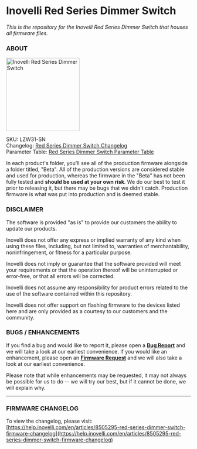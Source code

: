 # <b>Inovelli Red Series Dimmer Switch</b>
*This is the repository for the Inovelli Red Series Dimmer Switch that houses all firmware files.*

### ABOUT

<img
     src = 'https://community.inovelli.com/uploads/default/original/2X/0/06250ee4ac467e83e8f5a41e29c27ef62b9e1fca.png'
     alt = 'Inovelli Red Series Dimmer Switch'
     width = 200
/>

SKU: LZW31-SN
<br>
Changelog: [Red Series Dimmer Switch Changelog](https://help.inovelli.com/en/articles/8505295-red-series-dimmer-switch-firmware-changelog)
<br>
Parameter Table: [Red Series Dimmer Switch Parameter Table](https://help.inovelli.com/en/articles/8217210-red-series-dimmer-switch-parameters)

In each product's folder, you'll see all of the production firmware alongside a folder titled, "Beta". All of the production versions are considered stable and used for production, whereas the firmware in the "Beta" has not been fully tested and <b>should be used at your own risk</b>. We do our best to test it prior to releasing it, but there may be bugs that we didn't catch. Production firmware is what was put into production and is deemed stable.

### DISCLAIMER
The software is provided "as is" to provide our customers the ability to update our products.

Inovelli does not offer any express or implied warranty of any kind when using these files, including, but not limited to, warranties of merchantability, noninfringement, or fitness for a particular purpose. 

Inovelli does not imply or guarantee that the software provided will meet your requirements or that the operation thereof will be uninterrupted or error-free, or that all errors will be corrected.

Inovelli does not assume any responsibility for product errors related to the use of the software contained within this repository.

Inovelli does not offer support on flashing firmware to the devices listed here and are only provided as a courtesy to our customers and the community.

### BUGS / ENHANCEMENTS
If you find a bug and would like to report it, please open a **[Bug Report]** and we will take a look at our earliest convenience. If you would like an enhancement, please open an **[Firmware Request]** and we will also take a look at our earliest convenience. 

Please note that while enhancements may be requested, it may not always be possible for us to do -- we will try our best, but if it cannot be done, we will explain why.

***

### FIRMWARE CHANGELOG
To view the changelog, please visit: [https://help.inovelli.com/en/articles/8505295-red-series-dimmer-switch-firmware-changelog](https://help.inovelli.com/en/articles/8505295-red-series-dimmer-switch-firmware-changelog)

<!----------------------------------------------------------------------------->

[Bug Report]: https://github.com/InovelliUSA/Firmware/issues/new?assignees=&labels=&template=firmware_bug_report.yml&title=%5BBug+Report%5D%3A+PRODUCT+-+FW+VERSION+-+HUB
[Firmware Request]: https://github.com/InovelliUSA/Firmware/issues/new?assignees=&labels=&template=firmware_request.yml&title=%5BFirmware+Request%5D%3A+PRODUCT+-+SUMMARY
